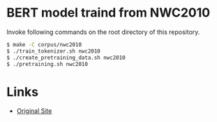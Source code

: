 # BERT model traind from NWC2010

Invoke following commands on the root directory of this repository.

```sh
$ make -C corpus/nwc2010
$ ./train_tokenizer.sh nwc2010
$ ./create_pretraining_data.sh nwc2010
$ ./pretraining.sh nwc2010
```

# Links

 * [Original Site](http://www.s-yata.jp/corpus/nwc2010/)
